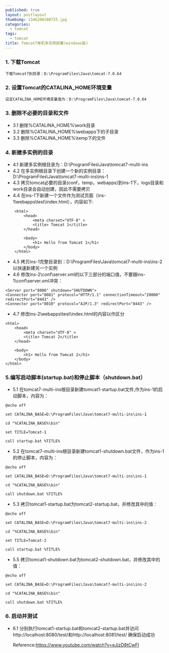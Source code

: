 ```yaml
---
published: true
layout: postlayout
thumbimg: 1346208288725.jpg
categories: 
  - tomcat
tags: 
  - tomcat
title: Tomcat7单机多实例部署(windows版)
---
```



### 1. 下载Tomcat
	下载Tomcat7到目录：D:\ProgramFiles\Java\tomcat-7.0.64
### 2. 设置Tomcat的CATALINA_HOME环境变量
	设定CATALINA_HOME环境变量值为：D:\ProgramFiles\Java\tomcat-7.0.64
### 3. 删除不必要的目录和文件
- 3.1 删除%CATALINA_HOME%\work目录
- 3.2 删除%CATALINA_HOME%\webapps下的子目录
- 3.3 删除%CATALINA_HOME%\temp下的文件

### 4. 新建多实例的目录

- 4.1 新建多实例根目录为：D:\ProgramFiles\Java\tomcat7-multi-ins
- 4.2 在多实例根目录下创建一个新的实例目录：D:\ProgramFiles\Java\tomcat7-multi-ins\ins-1
- 4.3 拷贝tomcat必要的目录(conf，temp，webapps)到ins-1下，logs目录和work目录会自动创建，因此不需要拷贝
- 4.4 在ins-1下新建一个文件作为测试页面（ins-1\webapps\test\index.html），内容如下:
~~~
	<html>
		<head>
			<meta charset="UTF-8" >
			<title> Tomcat 1</title>
		</head>

		<body>
			<h1> Hello from Tomcat 1</h1>
		</body>
	</html>
~~~

- 4.5 拷贝ins-1完整目录到：D:\ProgramFiles\Java\tomcat7-multi-ins\ins-2以快速新建另一个实例
- 4.6 修改ins-2\conf\server.xml的以下三部分的端口值，不要跟ins-1\conf\server.xml冲突：
		
~~~
<Server port="8006" shutdown="SHUTDOWN">
<Connector port="8081" protocol="HTTP/1.1" connectionTimeout="20000" redirectPort="8443" />
<Connector port="8010" protocol="AJP/1.3" redirectPort="8443" />
~~~
- 4.7 修改ins-2\webapps\test\index.html的内容以作区分

~~~
<html>
	<head>
		<meta charset="UTF-8" >
		<title> Tomcat 2</title>
	</head>

	<body>
		<h1> Hello from Tomcat 2</h1>
	</body>
</html>
~~~

### 5.编写启动脚本(startup.bat)和停止脚本（shutdown.bat）
- 5.1 在tomcat7-multi-ins根目录新建tomcat1-startup.bat文件,作为ins-1的启动脚本，内容为：

~~~ 
@echo off

set CATALINA_BASE=D:\ProgramFiles\Java\tomcat7-multi-ins\ins-1

cd "%CATALINA_BASE%\bin"

set TITLE=Tomcat-1

call startup.bat %TITLE%
~~~ 


- 5.2 在tomcat7-multi-ins根目录新建tomcat1-shutdown.bat文件，作为ins-1的停止脚本，内容为：
        
~~~
@echo off

set CATALINA_BASE=D:\ProgramFiles\Java\tomcat7-multi-ins\ins-1

cd "%CATALINA_BASE%\bin"

call shutdown.bat %TITLE%
~~~

- 5.3 拷贝tomcat1-startup.bat为tomcat2-startup.bat，并修改其中的值：

~~~
@echo off

set CATALINA_BASE=D:\ProgramFiles\Java\tomcat7-multi-ins\ins-2

cd "%CATALINA_BASE%\bin"

set TITLE=Tomcat-2

call startup.bat %TITLE%
~~~

- 5.5 拷贝tomcat1-shutdown.bat为tomcat2-shutdown.bat，并修改其中的值：
        
~~~
@echo off

set CATALINA_BASE=D:\ProgramFiles\Java\tomcat7-multi-ins\ins-2

cd "%CATALINA_BASE%\bin"

call shutdown.bat %TITLE%
~~~ 

### 6. 启动并测试
- 6.1 分别执行tomcat1-startup.bat和tomcat2-startup.bat并访问 http://localhost:8080/test/和http://localhost:8081/test/ 确保启动成功

	Reference:https://www.youtube.com/watch?v=eJjzD8tCwFI
